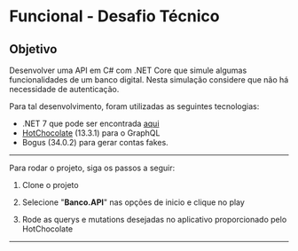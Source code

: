 # Funcional - Desafio Técnico

## Objetivo
Desenvolver uma API em C# com .NET Core que simule algumas funcionalidades de um banco digital. Nesta simulação considere que não há necessidade de autenticação.  


Para tal desenvolvimento, foram utilizadas as seguintes tecnologias:
- .NET 7 que pode ser encontrada [aqui](https://dotnet.microsoft.com/pt-br/download)
- [HotChocolate](https://chillicream.com/docs/hotchocolate/v13) (13.3.1) para o GraphQL
- Bogus (34.0.2) para gerar contas fakes.

---

Para rodar o projeto, siga os passos a seguir:
1. Clone o projeto

2. Selecione "**Banco.API**" nas opções de inicio e clique no play

3. Rode as querys e mutations desejadas no aplicativo proporcionado pelo HotChocolate

---
